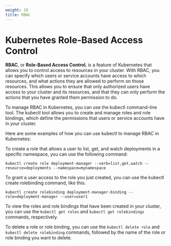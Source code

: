 ```yaml
---
weight: 10
title: RBAC
---
```


# Kubernetes Role-Based Access Control

**RBAC**, or **Role-Based Access Control**, is a feature of Kubernetes that allows you to control access to resources in your cluster. With RBAC, you can specify which users or service accounts have access to which resources, and what actions they are allowed to perform on those resources. This allows you to ensure that only authorized users have access to your cluster and its resources, and that they can only perform the actions that you have granted them permission to do.

To manage RBAC in Kubernetes, you can use the kubectl command-line tool. The kubectl tool allows you to create and manage roles and role bindings, which define the permissions that users or service accounts have in your cluster.

Here are some examples of how you can use kubectl to manage RBAC in Kubernetes:

To create a role that allows a user to list, get, and watch deployments in a specific namespace, you can use the following command:

```
kubectl create role deployment-manager --verb=list,get,watch --resource=deployments --namespace=mynamespace
```

To grant a user access to the role you just created, you can use the kubectl create rolebinding command, like this:

```
kubectl create rolebinding deployment-manager-binding --role=deployment-manager --user=user1
```

To view the roles and role bindings that have been created in your cluster, you can use the `kubectl get roles` and `kubectl get rolebindings` commands, respectively.

To delete a role or role binding, you can use the `kubectl delete role` and `kubectl delete rolebinding` commands, followed by the name of the role or role binding you want to delete.
